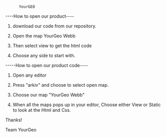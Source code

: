           YourGEO

----How to open our product----

1. download our code from our repository.

2. Open the map YourGeo Webb

3. Then select view to get the html code

4. Choose any side to start with.



-----How to open our product code----

1. Open any editor

2. Press "arkiv" and choose to select open map.

3. Choose our map "YourGeo Webb"

4. When all the maps pops up in your editor, Choose either View or Static to look at the Html and Css.



Thanks! 

Team YourGeo

